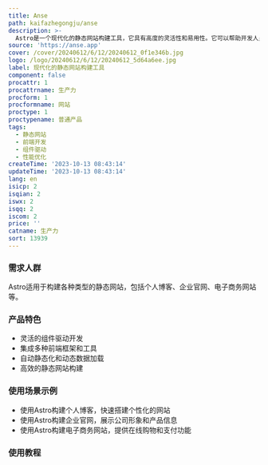 ```yaml
---
title: Anse
path: kaifazhegongju/anse
description: >-
  Astro是一个现代化的静态网站构建工具，它具有高度的灵活性和易用性。它可以帮助开发人员快速构建静态网站，并且可以集成各种前端框架和工具。Astro使用组件驱动的开发模式，允许开发人员重用和组合组件，从而提高开发效率。它还支持自动静态化和动态数据加载，可以提供更好的性能和用户体验。Astro的定价根据不同的需求进行定制。
source: 'https://anse.app'
cover: /cover/20240612/6/12/20240612_0f1e346b.jpg
logo: /logo/20240612/6/12/20240612_5d64a6ee.jpg
label: 现代化的静态网站构建工具
component: false
procattr: 1
procattrname: 生产力
procform: 1
procformname: 网站
proctype: 1
proctypename: 普通产品
tags:
  - 静态网站
  - 前端开发
  - 组件驱动
  - 性能优化
createTime: '2023-10-13 08:43:14'
updateTime: '2023-10-13 08:43:14'
lang: en
isicp: 2
isqian: 2
iswx: 2
isqq: 2
iscom: 2
price: ''
catname: 生产力
sort: 13939
---
```




### 需求人群
Astro适用于构建各种类型的静态网站，包括个人博客、企业官网、电子商务网站等。

### 产品特色
- 灵活的组件驱动开发
- 集成多种前端框架和工具
- 自动静态化和动态数据加载
- 高效的静态网站构建

### 使用场景示例
- 使用Astro构建个人博客，快速搭建个性化的网站
- 使用Astro构建企业官网，展示公司形象和产品信息
- 使用Astro构建电子商务网站，提供在线购物和支付功能

### 使用教程


  
